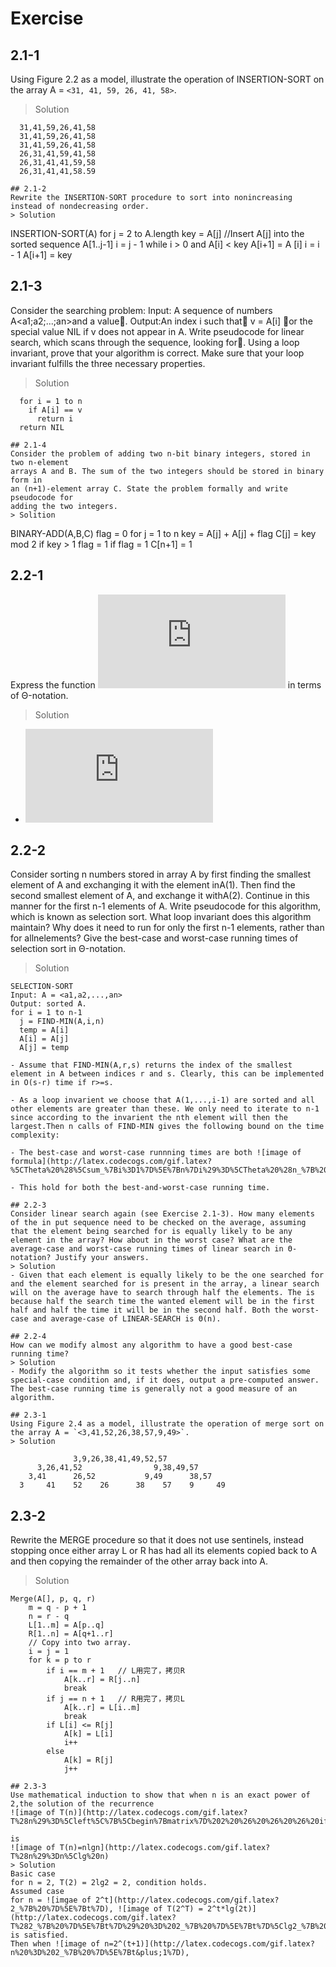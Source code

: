 # Exercise
## 2.1-1
Using Figure 2.2 as a model, illustrate the operation of INSERTION-SORT on the array A = `<31, 41, 59, 26, 41, 58>`.
> Solution
```
  31,41,59,26,41,58
  31,41,59,26,41,58
  31,41,59,26,41,58
  26,31,41,59,41,58
  26,31,41,41,59,58
  26,31,41,41,58.59
  
## 2.1-2
Rewrite the INSERTION-SORT procedure to sort into nonincreasing instead of nondecreasing order.
> Solution
```
  INSERTION-SORT(A)
  for j = 2 to A.length
      key = A[j]
      //Insert A[j] into the sorted sequence A[1..j-1]
      i = j - 1
      while i > 0 and A[i] < key
        A[i+1] = A [i]
        i = i - 1
      A[i+1] = key

## 2.1-3
Consider the searching problem:
Input: A sequence of numbers A<a1;a2;...;an>and a value.
Output:An index i such that v = A[i] or the special value NIL if v does not appear in A.
Write pseudocode for linear search, which scans through the sequence, looking
for. Using a loop invariant, prove that your algorithm is correct. Make sure that
your loop invariant fulfills the three necessary properties.
> Solution
```  
  for i = 1 to n
    if A[i] == v
      return i
  return NIL

## 2.1-4
Consider the problem of adding two n-bit binary integers, stored in two n-element
arrays A and B. The sum of the two integers should be stored in binary form in
an (n+1)-element array C. State the problem formally and write pseudocode for
adding the two integers.
> Solition
```
  BINARY-ADD(A,B,C)
  flag = 0
  for j = 1 to n
  key = A[j] + A[j] + flag
  C[j] = key mod 2
  if key > 1
    flag = 1
  if flag = 1
    C[n+1] = 1

## 2.2-1
Express the function ![image of n^3/1000 - 100n^2 - 100n + 3](http://latex.codecogs.com/gif.latex?n_%7B%20%7D%5E%7B3%7D/1000-100n_%7B%20%7D%5E%7B2%7D-100n&plus;3) in terms of Θ-notation.
> Solution
- ![image of theta^3](http://latex.codecogs.com/gif.latex?n_%7B%20%7D%5E%7B3%7D/1000-100n_%7B%20%7D%5E%7B2%7D-100n&plus;3%3D%5CTheta%20%28n_%7B%20%7D%5E%7B3%7D%29)
  
## 2.2-2
Consider sorting n numbers stored in array A by first finding the smallest element of A and exchanging it with the element inA(1). Then find the second smallest element of A, and exchange it withA(2). Continue in this manner for the first n-1 elements of A. Write pseudocode for this algorithm, which is known as selection sort. What loop invariant does this algorithm maintain? Why does it need to run for only the first n-1 elements, rather than for allnelements? Give the best-case and worst-case running times of selection sort in Θ-notation.
> Solution
```
SELECTION-SORT
Input: A = <a1,a2,...,an>
Output: sorted A.
for i = 1 to n-1
  j = FIND-MIN(A,i,n)
  temp = A[i]
  A[i] = A[j]
  A[j] = temp
  
- Assume that FIND-MIN(A,r,s) returns the index of the smallest element in A between indices r and s. Clearly, this can be implemented in O(s-r) time if r>=s.

- As a loop invarient we choose that A(1,...,i-1) are sorted and all other elements are greater than these. We only need to iterate to n-1 since according to the invarient the nth element will then the largest.Then n calls of FIND-MIN gives the following bound on the time complexity:
  
- The best-case and worst-case runnning times are both ![image of formula](http://latex.codecogs.com/gif.latex?%5CTheta%20%28%5Csum_%7Bi%3D1%7D%5E%7Bn%7Di%29%3D%5CTheta%20%28n_%7B%20%7D%5E%7B2%7D%29)

- This hold for both the best-and-worst-case running time.

## 2.2-3
Consider linear search again (see Exercise 2.1-3). How many elements of the in put sequence need to be checked on the average, assuming that the element being searched for is equally likely to be any element in the array? How about in the worst case? What are the average-case and worst-case running times of linear search in Θ-notation? Justify your answers.
> Solution
- Given that each element is equally likely to be the one searched for and the element searched for is present in the array, a linear search will on the average have to search through half the elements. The is because half the search time the wanted element will be in the first half and half the time it will be in the second half. Both the worst-case and average-case of LINEAR-SEARCH is Θ(n).

## 2.2-4
How can we modify almost any algorithm to have a good best-case running time?
> Solution
- Modify the algorithm so it tests whether the input satisfies some special-case condition and, if it does, output a pre-computed answer. The best-case running time is generally not a good measure of an algorithm.

## 2.3-1
Using Figure 2.4 as a model, illustrate the operation of merge sort on the array A = `<3,41,52,26,38,57,9,49>`.
> Solution
```
                  3,9,26,38,41,49,52,57
          3,26,41,52                9,38,49,57
        3,41      26,52           9,49      38,57
      3     41    52    26      38    57    9     49
      
## 2.3-2
Rewrite the MERGE procedure so that it does not use sentinels, instead stopping once either array L or R has had all its elements copied back to A and then copying the remainder of the other array back into A.
> Solution
```
Merge(A[], p, q, r)
    m = q - p + 1
    n = r - q
    L[1..m] = A[p..q]
    R[1..n] = A[q+1..r]
    // Copy into two array.
    i = j = 1
    for k = p to r
        if i == m + 1   // L用完了，拷贝R
            A[k..r] = R[j..n]
            break
        if j == n + 1   // R用完了，拷贝L
            A[k..r] = L[i..m]
            break
        if L[i] <= R[j]
            A[k] = L[i]
            i++
        else
            A[k] = R[j]
            j++

## 2.3-3
Use mathematical induction to show that when n is an exact power of 2,the solution of the recurrence
![image of T(n)](http://latex.codecogs.com/gif.latex?T%28n%29%3D%5Cleft%5C%7B%5Cbegin%7Bmatrix%7D%202%20%26%20%26%20%26%20if%20%5C%20n%20%3D%202%5C%5C%202T%28n/2%29&plus;n%20%26%20%26%20%26if%20%5C%20n%3D2_%7B%20%7D%5E%7Bk%7D%2Cfor%20%5C%20k%3E1%20%5Cend%7Bmatrix%7D%5Cright.)

is
![image of T(n)=nlgn](http://latex.codecogs.com/gif.latex?T%28n%29%3Dn%5Clg%20n)
> Solution
Basic case
for n = 2, T(2) = 2lg2 = 2, condition holds.
Assumed case
for n = ![imgae of 2^t](http://latex.codecogs.com/gif.latex?2_%7B%20%7D%5E%7Bt%7D), ![image of T(2^T) = 2^t*lg(2t)](http://latex.codecogs.com/gif.latex?T%282_%7B%20%7D%5E%7Bt%7D%29%20%3D%202_%7B%20%7D%5E%7Bt%7D%5Clg2_%7B%20%7D%5E%7Bt%7D) is satisfied.
Then when ![image of n=2^(t+1)](http://latex.codecogs.com/gif.latex?n%20%3D%202_%7B%20%7D%5E%7Bt&plus;1%7D), 

